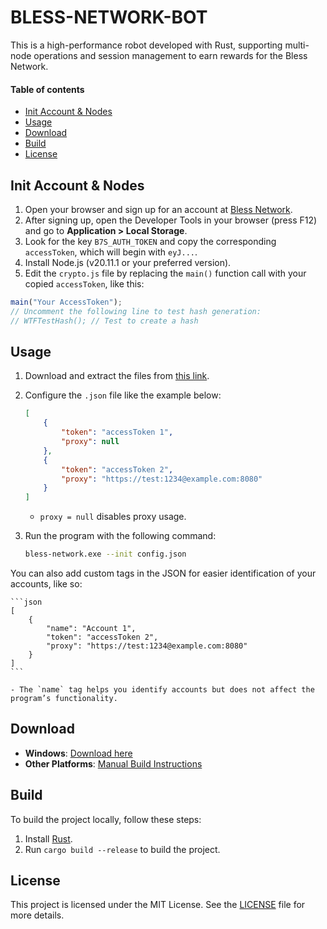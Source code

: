 # BLESS-NETWORK-BOT
This is a high-performance robot developed with Rust, supporting multi-node operations and session management to earn rewards for the Bless Network.

#### Table of contents

* [Init Account & Nodes](#init-account-&-nodes)
* [Usage](#usage)
* [Download](#download)
* [Build](#build)
* [License](#license)

## Init Account & Nodes
1. Open your browser and sign up for an account at [Bless Network](https://bless.network/dashboard?ref=0F4X45).
2. After signing up, open the Developer Tools in your browser (press F12) and go to **Application > Local Storage**.
3. Look for the key `B7S_AUTH_TOKEN` and copy the corresponding `accessToken`, which will begin with `eyJ...`.
4. Install Node.js (v20.11.1 or your preferred version).
5. Edit the `crypto.js` file by replacing the `main()` function call with your copied `accessToken`, like this:

```javascript
main("Your AccessToken");
// Uncomment the following line to test hash generation:
// WTFTestHash(); // Test to create a hash
```

## Usage

1. Download and extract the files from [this link](#download).
2. Configure the `.json` file like the example below:

    ```json
    [
        {
            "token": "accessToken 1",
            "proxy": null
        },
        {
            "token": "accessToken 2",
            "proxy": "https://test:1234@example.com:8080"
        }
    ]
    ```

    - `proxy = null` disables proxy usage.

3. Run the program with the following command:

    ```bash
    bless-network.exe --init config.json
    ```

You can also add custom tags in the JSON for easier identification of your accounts, like so:

    ```json
    [
        {
            "name": "Account 1",
            "token": "accessToken 2",
            "proxy": "https://test:1234@example.com:8080"
        }
    ]
    ```

    - The `name` tag helps you identify accounts but does not affect the program’s functionality.

## Download

- **Windows**: [Download here](https://github.com/mantvmass/bless-network/releases)
- **Other Platforms**: [Manual Build Instructions](#build)

## Build
To build the project locally, follow these steps:
1. Install [Rust](https://www.rust-lang.org/tools/install).
2. Run `cargo build --release` to build the project.

## License
This project is licensed under the MIT License. See the [LICENSE](https://github.com/mantvmass/bless-network/LICENSE) file for more details.